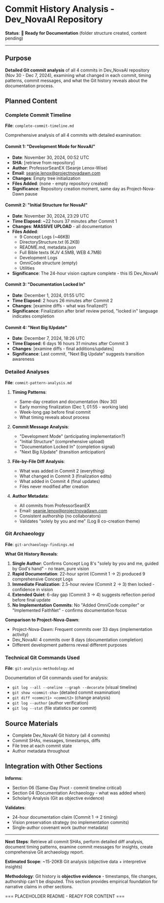 # Commit History Analysis - Dev_NovaAI Repository

**Status**: 📝 **Ready for Documentation** (folder structure created, content pending)

---

## Purpose

**Detailed Git commit analysis** of all 4 commits in Dev_NovaAI repository (Nov 30 - Dec 7, 2024), examining what changed in each commit, timing patterns, commit messages, and what the Git history reveals about the documentation process.

## Planned Content

### Complete Commit Timeline

**File**: `complete-commit-timeline.md`

Comprehensive analysis of all 4 commits with detailed examination:

#### Commit 1: "Development Mode for NovaAI"
- **Date**: November 30, 2024, 00:52 UTC
- **SHA**: [retrieve from repository]
- **Author**: ProfessorSeanEX (Seanje Lenox-Wise)
- **Email**: seanje.lenox@projectnovadawn.com
- **Changes**: Empty tree initialization
- **Files Added**: (none - empty repository created)
- **Significance**: Repository creation moment, same day as Project-Nova-Dawn pause

#### Commit 2: "Initial Structure for NovaAI"
- **Date**: November 30, 2024, 23:29 UTC
- **Time Elapsed**: ~22 hours 37 minutes after Commit 1
- **Changes**: **MASSIVE UPLOAD** - all documentation
- **Files Added**:
  - 9 Concept Logs (~46KB)
  - DirectoryStructure.txt (6.2KB)
  - README.md, metadata.json
  - Full Bible texts (KJV 4.5MB, WEB 4.7MB)
  - Development Logs
  - OmniCode structure (empty)
  - Utilities
- **Significance**: The 24-hour vision capture complete - this IS Dev_NovaAI

#### Commit 3: "Documentation Locked In"
- **Date**: December 1, 2024, 01:55 UTC
- **Time Elapsed**: 2 hours 26 minutes after Commit 2
- **Changes**: [examine diffs - what was finalized?]
- **Significance**: Finalization after brief review period, "locked in" language indicates completion

#### Commit 4: "Next Big IUpdate"
- **Date**: December 7, 2024, 18:26 UTC
- **Time Elapsed**: 6 days 16 hours 31 minutes after Commit 3
- **Changes**: [examine diffs - final additions/updates]
- **Significance**: Last commit, "Next Big Update" suggests transition awareness

### Detailed Analyses

**File**: `commit-pattern-analysis.md`

1. **Timing Patterns**:
   - Same-day creation and documentation (Nov 30)
   - Early morning finalization (Dec 1, 01:55 - working late)
   - Week-long gap before final commit
   - What timing reveals about process

2. **Commit Message Analysis**:
   - "Development Mode" (anticipating implementation?)
   - "Initial Structure" (comprehensive upload)
   - "Documentation Locked In" (completion signal)
   - "Next Big IUpdate" (transition anticipation)

3. **File-by-File Diff Analysis**:
   - What was added in Commit 2 (everything)
   - What changed in Commit 3 (finalization edits)
   - What added in Commit 4 (final updates)
   - Files never modified after creation

4. **Author Metadata**:
   - All commits from ProfessorSeanEX
   - Email: seanje.lenox@projectnovadawn.com
   - Consistent authorship (no collaborators)
   - Validates "solely by you and me" (Log 8 co-creation theme)

### Git Archaeology

**File**: `git-archaeology-findings.md`

**What Git History Reveals**:

1. **Single Author**: Confirms Concept Log 8's "solely by you and me, guided by God's hand" - no team, pure vision
2. **Rapid Documentation**: 22-hour sprint (Commit 1 → 2) produced 9 comprehensive Concept Logs
3. **Immediate Finalization**: 2.5-hour review (Commit 2 → 3) then locked - confidence in vision
4. **Extended Quiet**: 6-day gap (Commit 3 → 4) suggests reflection period before final update
5. **No Implementation Commits**: No "Added OmniCode compiler" or "Implemented FaithNet" - confirms documentation focus

**Comparison to Project-Nova-Dawn**:
- Project-Nova-Dawn: Frequent commits over 33 days (implementation activity)
- Dev_NovaAI: 4 commits over 8 days (documentation completion)
- Different development patterns reveal different purposes

### Technical Git Commands Used

**File**: `git-analysis-methodology.md`

Documentation of Git commands used for analysis:
- `git log --all --oneline --graph --decorate` (visual timeline)
- `git show <commit-sha>` (detailed commit examination)
- `git diff <commit1> <commit2>` (change analysis)
- `git log --author` (author verification)
- `git log --stat` (file statistics per commit)

## Source Materials

- Complete Dev_NovaAI Git history (all 4 commits)
- Commit SHAs, messages, timestamps, diffs
- File tree at each commit state
- Author metadata throughout

## Integration with Other Sections

**Informs**:
- Section 06 (Same-Day Pivot - commit timeline critical)
- Section 04 (Documentation Archaeology - what was added when)
- Scholarly Analysis (Git as objective evidence)

**Validates**:
- 24-hour documentation claim (Commit 1 → 2 timing)
- Vision preservation strategy (no implementation commits)
- Single-author covenant work (author metadata)

---

**Next Steps**: Retrieve all commit SHAs, perform detailed diff analysis, document timing patterns, examine commit messages for insights, create comprehensive Git archaeology report.

**Estimated Scope**: ~15-20KB Git analysis (objective data + interpretive insights)

**Methodology**: Git history is **objective evidence** - timestamps, file changes, authorship can't be disputed. This section provides empirical foundation for narrative claims in other sections.

=== PLACEHOLDER README - READY FOR CONTENT ===
